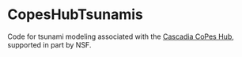 # CopesHubTsunamis

Code for tsunami modeling associated with the
[Cascadia CoPes Hub](https://cascadiacopeshub.org), supported in part by NSF.

